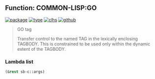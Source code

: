 ## Function: COMMON-LISP:GO
[![package](https://img.shields.io/badge/Package-COMMON--LISP-5f9ea0.svg?style=social&colorA=999999)](../) [![type](https://img.shields.io/badge/Type-Function-5f9ea0.svg?style=social&colorA=999999)](../#function) [![clhs](https://img.shields.io/badge/CLHS-GO-5f9ea0.svg?style=social&colorA=999999)](http://www.lispworks.com/documentation/HyperSpec/Body/s_go.htm) [![github](https://img.shields.io/badge/GitHub-View_the_source-5f9ea0.svg?style=social&colorA=999999&logo=github)](https://github.com/sbcl/sbcl/blob/master/src/compiler/info-functions.lisp/) 

> GO tag
> 
> Transfer control to the named TAG in the lexically enclosing TAGBODY. This is
> constrained to be used only within the dynamic extent of the TAGBODY.

### Lambda list
```cl
(&rest sb-c::args)
```
